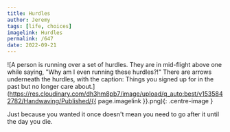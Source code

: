 ```yaml
---
title: Hurdles
author: Jeremy
tags: [life, choices]
imagelink: Hurdles
permalink: /647
date: 2022-09-21
---
```


![A person is running over a set of hurdles. They are in mid-flight above one while saying, "Why am I even running these hurdles?!" There are arrows underneath the hurdles, with the caption: Things you signed up for in the past but no longer care about.](https://res.cloudinary.com/dh3hm8pb7/image/upload/q_auto:best/v1535842782/Handwaving/Published/{{ page.imagelink }}.png){: .centre-image }

Just because you wanted it once doesn't mean you need to go after it until the day you die.
